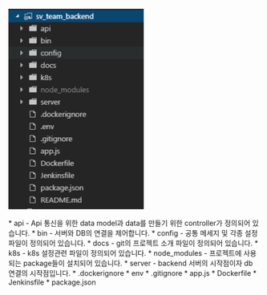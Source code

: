 

<div>
  <p><img src="./img/constructor.png" width="270" height="400"/></p>
</div>
* api - Api 통신을 위한 data model과 data를 만들기 위한 controller가 정의되어 있습니다. 
* bin - 서버와 DB의 연결을 제어합니다.  
* config - 공통 메세지 및 각종 설정파일이 정의되어 있습니다.  
* docs - git의 프로젝트 소개 파일이 정의되어 있습니다.  
* k8s - k8s 설정관련 파일이 정의되어 있습니다.  
* node_modules - 프로젝트에 사용되는 package들이 설치되어 있습니다.  
* server - backend 서버의 시작점이자 db 연결의 시작점입니다.  
* .dockerignore  
* env  
* .gitignore  
* app.js  
* Dockerfile  
* Jenkinsfile  
* package.json  


